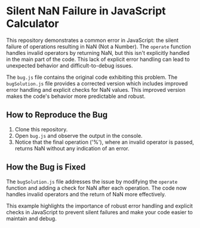 # Silent NaN Failure in JavaScript Calculator

This repository demonstrates a common error in JavaScript: the silent failure of operations resulting in NaN (Not a Number). The `operate` function handles invalid operators by returning NaN, but this isn't explicitly handled in the main part of the code. This lack of explicit error handling can lead to unexpected behavior and difficult-to-debug issues.

The `bug.js` file contains the original code exhibiting this problem. The `bugSolution.js` file provides a corrected version which includes improved error handling and explicit checks for NaN values.  This improved version makes the code's behavior more predictable and robust.

## How to Reproduce the Bug

1. Clone this repository.
2. Open `bug.js` and observe the output in the console.
3. Notice that the final operation ('%'), where an invalid operator is passed, returns NaN without any indication of an error.

## How the Bug is Fixed

The `bugSolution.js` file addresses the issue by modifying the `operate` function and adding a check for NaN after each operation.  The code now handles invalid operators and the return of NaN more effectively.

This example highlights the importance of robust error handling and explicit checks in JavaScript to prevent silent failures and make your code easier to maintain and debug.